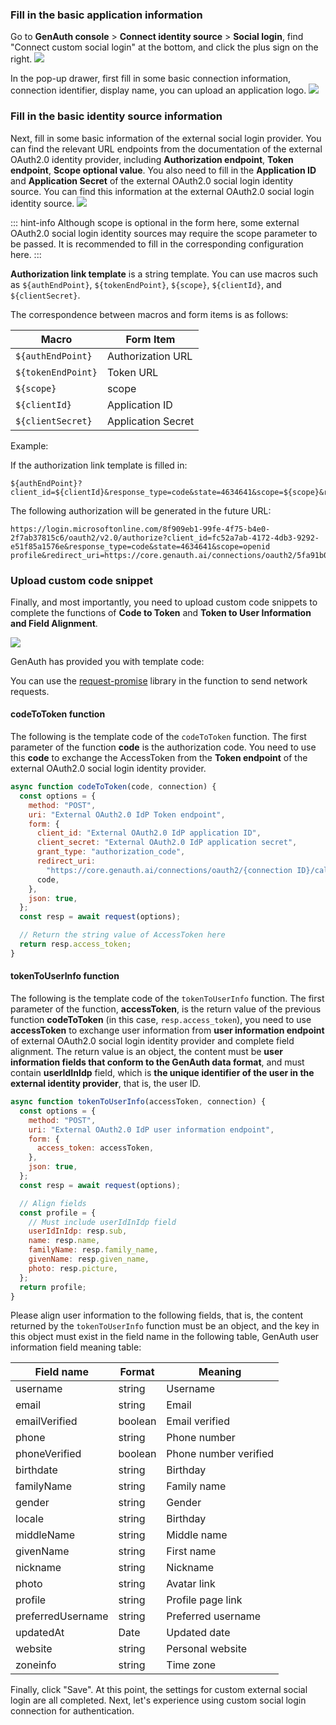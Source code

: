 <IntegrationDetailCard title="Create a custom social login connection">

### Fill in the basic application information

Go to **GenAuth console** > **Connect identity source** > **Social login**, find "Connect custom social login" at the bottom, and click the plus sign on the right.
![](https://cdn.genauth.ai/docs/20201110225608.png)

In the pop-up drawer, first fill in some basic connection information, connection identifier, display name, you can upload an application logo.
![](https://cdn.genauth.ai/docs/20201110225827.png)

### Fill in the basic identity source information

Next, fill in some basic information of the external social login provider. You can find the relevant URL endpoints from the documentation of the external OAuth2.0 identity provider, including **Authorization endpoint**, **Token endpoint**, **Scope optional value**. You also need to fill in the **Application ID** and **Application Secret** of the external OAuth2.0 social login identity source. You can find this information at the external OAuth2.0 social login identity source.
![](https://cdn.genauth.ai/docs/20201110230031.png)

::: hint-info
Although scope is optional in the form here, some external OAuth2.0 social login identity sources may require the scope parameter to be passed. It is recommended to fill in the corresponding configuration here.
:::

**Authorization link template** is a string template. You can use macros such as `${authEndPoint}`, `${tokenEndPoint}`, `${scope}`, `${clientId}`, and `${clientSecret}`.

The correspondence between macros and form items is as follows:

| Macro              | Form Item          |
| ------------------ | ------------------ |
| `${authEndPoint}`  | Authorization URL  |
| `${tokenEndPoint}` | Token URL          |
| `${scope}`         | scope              |
| `${clientId}`      | Application ID     |
| `${clientSecret}`  | Application Secret |

Example:

If the authorization link template is filled in:

```
${authEndPoint}?client_id=${clientId}&response_type=code&state=4634641&scope=${scope}&redirect_uri=https://core.genauth.ai/connections/oauth2/5fa91b0f50315451dc86086d/callback
```

The following authorization will be generated in the future URL:

```
https://login.microsoftonline.com/8f909eb1-99fe-4f75-b4e0-2f7ab37815c6/oauth2/v2.0/authorize?client_id=fc52a7ab-4172-4db3-9292-e51f85a1576e&response_type=code&state=4634641&scope=openid profile&redirect_uri=https://core.genauth.ai/connections/oauth2/5fa91b0f50315451dc86086d/callback
```

### Upload custom code snippet

Finally, and most importantly, you need to upload custom code snippets to complete the functions of **Code to Token** and **Token to User Information and Field Alignment**.

![](https://cdn.genauth.ai/docs/20201110231651.png)

GenAuth has provided you with template code:

You can use the [request-promise](https://github.com/request/request-promise) library in the function to send network requests.

#### codeToToken function

The following is the template code of the `codeToToken` function. The first parameter of the function **code** is the authorization code. You need to use this **code** to exchange the AccessToken from the **Token endpoint** of the external OAuth2.0 social login identity provider.

```js
async function codeToToken(code, connection) {
  const options = {
    method: "POST",
    uri: "External OAuth2.0 IdP Token endpoint",
    form: {
      client_id: "External OAuth2.0 IdP application ID",
      client_secret: "External OAuth2.0 IdP application secret",
      grant_type: "authorization_code",
      redirect_uri:
        "https://core.genauth.ai/connections/oauth2/{connection ID}/callback",
      code,
    },
    json: true,
  };
  const resp = await request(options);

  // Return the string value of AccessToken here
  return resp.access_token;
}
```

#### tokenToUserInfo function

The following is the template code of the `tokenToUserInfo` function. The first parameter of the function, **accessToken**, is the return value of the previous function **codeToToken** (in this case, `resp.access_token`), you need to use **accessToken** to exchange user information from **user information endpoint** of external OAuth2.0 social login identity provider and complete field alignment. The return value is an object, the content must be **user information fields that conform to the GenAuth data format**, and must contain **userIdInIdp** field, which is **the unique identifier of the user in the external identity provider**, that is, the user ID.

```js
async function tokenToUserInfo(accessToken, connection) {
  const options = {
    method: "POST",
    uri: "External OAuth2.0 IdP user information endpoint",
    form: {
      access_token: accessToken,
    },
    json: true,
  };
  const resp = await request(options);

  // Align fields
  const profile = {
    // Must include userIdInIdp field
    userIdInIdp: resp.sub,
    name: resp.name,
    familyName: resp.family_name,
    givenName: resp.given_name,
    photo: resp.picture,
  };
  return profile;
}
```

Please align user information to the following fields, that is, the content returned by the `tokenToUserInfo` function must be an object, and the key in this object must exist in the field name in the following table, GenAuth user information field meaning table:

| Field name        | Format  | Meaning               |
| ----------------- | ------- | --------------------- |
| username          | string  | Username              |
| email             | string  | Email                 |
| emailVerified     | boolean | Email verified        |
| phone             | string  | Phone number          |
| phoneVerified     | boolean | Phone number verified |
| birthdate         | string  | Birthday              |
| familyName        | string  | Family name           |
| gender            | string  | Gender                |
| locale            | string  | Birthday              |
| middleName        | string  | Middle name           |
| givenName         | string  | First name            |
| nickname          | string  | Nickname              |
| photo             | string  | Avatar link           |
| profile           | string  | Profile page link     |
| preferredUsername | string  | Preferred username    |
| updatedAt         | Date    | Updated date          |
| website           | string  | Personal website      |
| zoneinfo          | string  | Time zone             |

Finally, click "Save". At this point, the settings for custom external social login are all completed. Next, let's experience using custom social login connection for authentication.

</IntegrationDetailCard>
